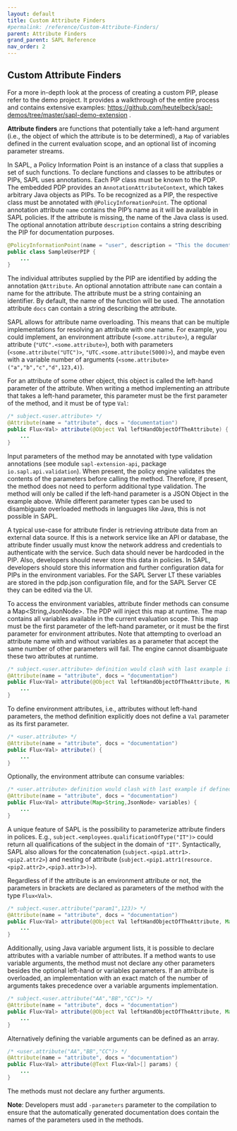 ```yaml
---
layout: default
title: Custom Attribute Finders
#permalink: /reference/Custom-Attribute-Finders/
parent: Attribute Finders
grand_parent: SAPL Reference
nav_order: 2
---
```


## Custom Attribute Finders

For a more in-depth look at the process of creating a custom PIP, please refer to the demo project. It provides a walkthrough of the entire process and contains extensive examples: <https://github.com/heutelbeck/sapl-demos/tree/master/sapl-demo-extension> .

**Attribute finders** are functions that potentially take a left-hand argument (i.e., the object of which the attribute is to be determined), a `Map` of variables defined in the current evaluation scope, and an optional list of incoming parameter streams.

In SAPL, a Policy Information Point is an instance of a class that supplies a set of such functions. To declare functions and classes to be attributes or PIPs, SAPL uses annotations. Each PIP class must be known to the PDP. The embedded PDP provides an `AnnotationAttributeContext`, which takes arbitrary Java objects as PIPs. To be recognized as a PIP, the respective class must be annotated with `@PolicyInformationPoint`. The optional annotation attribute `name` contains the PIP’s name as it will be available in SAPL policies. If the attribute is missing, the name of the Java class is used. The optional annotation attribute `description` contains a string describing the PIP for documentation purposes.

```java
@PolicyInformationPoint(name = "user", description = "This the documentation of the PIP")
public class SampleUserPIP {
    ...
}
```

The individual attributes supplied by the PIP are identified by adding the annotation `@Attribute`. An optional annotation attribute `name` can contain a name for the attribute. The attribute must be a string containing an identifier. By default, the name of the function will be used. The annotation attribute `docs` can contain a string describing the attribute.

SAPL allows for attribute name overloading. This means that can be multiple implementations for resolving an attribute with one name. For example, you could implement, an environment attribute (`<some.attribute>`), a regular attribute (`"UTC".<some.attribute>`), both with parameters (`<some.attribute("UTC")>`, `"UTC.<some.attribute(5000)>`), and maybe even with a variable number of arguments (`<some.attribute>("a","b","c","d",123,4)`).

For an attribute of some other object, this object is called the left-hand parameter of the attribute. When writing a method implementing an attribute that takes a left-hand parameter, this parameter must be the first parameter of the method, and it must be of type `Val`:

```java
/* subject.<user.attribute> */
@Attribute(name = "attribute", docs = "documentation")
public Flux<Val> attribute(@Object Val leftHandObjectOfTheAttribute) {
    ...
}
```

Input parameters of the method may be annotated with type validation annotations (see module `sapl-extension-api`, package `io.sapl.api.validation`). When present, the policy engine validates the contents of the parameters before calling the method. Therefore, if present, the method does not need to perform additional type validation. The method will only be called if the left-hand parameter is a JSON Object in the example above. While different parameter types can be used to disambiguate overloaded methods in languages like Java, this is not possible in SAPL.

A typical use-case for attribute finder is retrieving attribute data from an external data source. If this is a network service like an API or database, the attribute finder usually must know the network address and credentials to authenticate with the service. Such data should never be hardcoded in the PIP. Also, developers should never store this data in policies. In SAPL, developers should store this information and further configuration data for PIPs in the environment variables. For the SAPL Server LT these variables are stored in the pdp.json configuration file, and for the SAPL Server CE they can be edited via the UI.

To access the environment variables, attribute finder methods can consume a Map<String,JsonNode>. The PDP will inject this map at runtime. The map contains all variables available in the current evaluation scope. This map must be the first parameter of the left-hand parameter, or it must be the first parameter for environment attributes. Note that attempting to overload an attribute name with and without variables as a parameter that accept the same number of other parameters will fail. The engine cannot disambiguate these two attributes at runtime.

```java
/* subject.<user.attribute> definition would clash with last example if defined at the same time in the same PIP*/
@Attribute(name = "attribute", docs = "documentation")
public Flux<Val> attribute(@Object Val leftHandObjectOfTheAttribute, Map<String,JsonNode> variables) {
    ...
}
```

To define environment attributes, i.e., attributes without left-hand parameters, the method definition explicitly does not define a `Val` parameter as its first parameter.

```java
/* <user.attribute> */
@Attribute(name = "attribute", docs = "documentation")
public Flux<Val> attribute() {
    ...
}
```

Optionally, the environment attribute can consume variables:

```java
/* <user.attribute> definition would clash with last example if defined at the same time in the same PIP */
@Attribute(name = "attribute", docs = "documentation")
public Flux<Val> attribute(Map<String,JsonNode> variables) {
    ...
}
```

A unique feature of SAPL is the possibility to parameterize attribute finders in polices. E.g., `subject.<employees.qualificationOfType("IT")>` could return all qualifications of the subject in the domain of `"IT"`. Syntactically, SAPL also allows for the concatenation (`subject.<pip1.attr1>.<pip2.attr2>`) and nesting of attribute (`subject.<pip1.attr1(resource.<pip2.attr2>,<pip3.attr3>)>`).

Regardless of if the attribute is an environment attribute or not, the parameters in brackets are declared as parameters of the method with the type `Flux<Val>`.

```java
/* subject.<user.attribute("param1",123)> */
@Attribute(name = "attribute", docs = "documentation")
public Flux<Val> attribute(@Object Val leftHandObjectOfTheAttribute, Map<String,JsonNode> variables, @Text Flux<Val> param1, @Number Flux<Val> param2) {
    ...
}
```

Additionally, using Java variable argument lists, it is possible to declare attributes with a variable number of attributes. If a method wants to use variable arguments, the method must not declare any other parameters besides the optional left-hand or variables parameters. If an attribute is overloaded, an implementation with an exact match of the number of arguments takes precedence over a variable arguments implementation.

```java
/* subject.<user.attribute("AA","BB","CC")> */
@Attribute(name = "attribute", docs = "documentation")
public Flux<Val> attribute(@Object Val leftHandObjectOfTheAttribute, Map<String,JsonNode> variables, @Text Flux<Val>... params) {
    ...
}
```

Alternatively defining the variable arguments can be defined as an array.

```java
/* <user.attribute("AA","BB","CC")> */
@Attribute(name = "attribute", docs = "documentation")
public Flux<Val> attribute(@Text Flux<Val>[] params) {
    ...
}
```

The methods must not declare any further arguments.

**Note**: Developers must add `-parameters` parameter to the compilation to ensure that the automatically generated documentation does contain the names of the parameters used in the methods.
